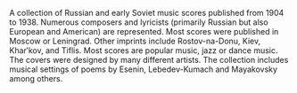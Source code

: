 A collection of Russian and early Soviet music scores published from 1904 to 1938. Numerous composers and lyricists (primarily Russian but also European and American) are represented. Most scores were published in Moscow or Leningrad. Other imprints include Rostov-na-Donu, Kiev, Kharʹkov, and Tiflis. Most scores are popular music, jazz or dance music. The covers were designed by many different artists. The collection includes musical settings of poems by Esenin, Lebedev-Kumach and Mayakovsky among others.